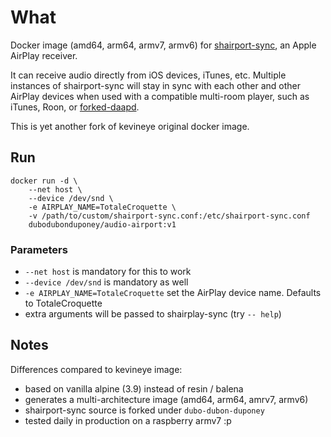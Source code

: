# What

Docker image (amd64, arm64, armv7, armv6) for [shairport-sync](https://github.com/mikebrady/shairport-sync), an Apple AirPlay receiver.

It can receive audio directly from iOS devices, iTunes, etc. Multiple instances of shairport-sync will stay in sync with each other and other AirPlay devices when used with a compatible multi-room player, such as iTunes, Roon, or [forked-daapd](https://github.com/jasonmc/forked-daapd).

This is yet another fork of kevineye original docker image.

## Run

```
docker run -d \
    --net host \
    --device /dev/snd \
    -e AIRPLAY_NAME=TotaleCroquette \
    -v /path/to/custom/shairport-sync.conf:/etc/shairport-sync.conf
    dubodubonduponey/audio-airport:v1
```

### Parameters

 * `--net host` is mandatory for this to work
 * `--device /dev/snd` is mandatory as well
 * `-e AIRPLAY_NAME=TotaleCroquette` set the AirPlay device name. Defaults to TotaleCroquette
 * extra arguments will be passed to shairplay-sync (try `-- help`)

## Notes

Differences compared to kevineye image:

 * based on vanilla alpine (3.9) instead of resin / balena
 * generates a multi-architecture image (amd64, arm64, amrv7, armv6)
 * shairport-sync source is forked under `dubo-dubon-duponey`
 * tested daily in production on a raspberry armv7 :p
